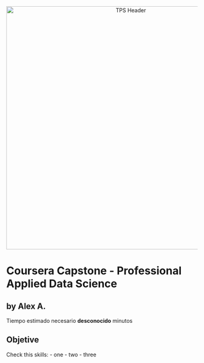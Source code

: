 <center>
  <img src="https://alex-demo-tps-cos-standard-gdi.s3.us-south.cloud-object-storage.appdomain.cloud/b-tps-labs-01de03_2.png" width="640" alt="TPS Header"/>
</center>

# Coursera Capstone - Professional Applied Data Science
## by Alex A.
Tiempo estimado necesario **desconocido** minutos
## Objetive
Check this skills:
    - one
    - two
    - three

